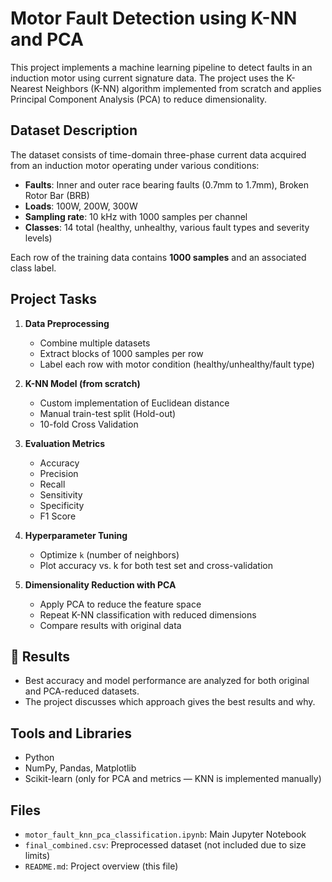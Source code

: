 # Motor Fault Detection using K-NN and PCA

This project implements a machine learning pipeline to detect faults in an induction motor using current signature data. The project uses the K-Nearest Neighbors (K-NN) algorithm implemented from scratch and applies Principal Component Analysis (PCA) to reduce dimensionality.

## Dataset Description

The dataset consists of time-domain three-phase current data acquired from an induction motor operating under various conditions:

- **Faults**: Inner and outer race bearing faults (0.7mm to 1.7mm), Broken Rotor Bar (BRB)
- **Loads**: 100W, 200W, 300W
- **Sampling rate**: 10 kHz with 1000 samples per channel
- **Classes**: 14 total (healthy, unhealthy, various fault types and severity levels)

Each row of the training data contains **1000 samples** and an associated class label.

##  Project Tasks

1. **Data Preprocessing**
   - Combine multiple datasets
   - Extract blocks of 1000 samples per row
   - Label each row with motor condition (healthy/unhealthy/fault type)

2. **K-NN Model (from scratch)**
   - Custom implementation of Euclidean distance
   - Manual train-test split (Hold-out)
   - 10-fold Cross Validation

3. **Evaluation Metrics**
   - Accuracy
   - Precision
   - Recall
   - Sensitivity
   - Specificity
   - F1 Score

4. **Hyperparameter Tuning**
   - Optimize `k` (number of neighbors)
   - Plot accuracy vs. k for both test set and cross-validation

5. **Dimensionality Reduction with PCA**
   - Apply PCA to reduce the feature space
   - Repeat K-NN classification with reduced dimensions
   - Compare results with original data

## 🧪 Results

- Best accuracy and model performance are analyzed for both original and PCA-reduced datasets.
- The project discusses which approach gives the best results and why.

## Tools and Libraries

- Python
- NumPy, Pandas, Matplotlib
- Scikit-learn (only for PCA and metrics — KNN is implemented manually)

##  Files

- `motor_fault_knn_pca_classification.ipynb`: Main Jupyter Notebook
- `final_combined.csv`: Preprocessed dataset (not included due to size limits)
- `README.md`: Project overview (this file)

